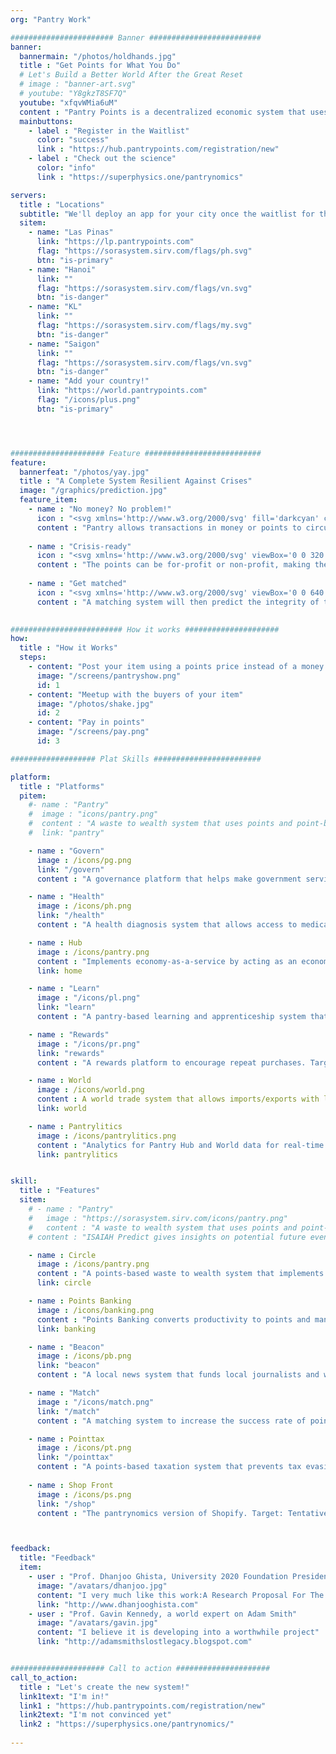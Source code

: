 ```yaml
---
org: "Pantry Work"

####################### Banner #########################
banner:
  bannermain: "/photos/holdhands.jpg"
  title : "Get Points for What You Do"
  # Let's Build a Better World After the Great Reset
  # image : "banner-art.svg"
  # youtube: "Y8gkzT8SF7Q"
  youtube: "xfqvWMia6uM"
  content : "Pantry Points is a decentralized economic system that uses bilateral points through meetups in order to mitigate inflation and unemployment"
  mainbuttons:
    - label : "Register in the Waitlist"
      color: "success"
      link : "https://hub.pantrypoints.com/registration/new"
    - label : "Check out the science"
      color: "info"
      link : "https://superphysics.one/pantrynomics"

servers:
  title : "Locations"
  subtitle: "We'll deploy an app for your city once the waitlist for that city gets filled. The green ones below are active, the red ones are filling up and might turn green soon"
  sitem: 
    - name: "Las Pinas"
      link: "https://lp.pantrypoints.com"
      flag: "https://sorasystem.sirv.com/flags/ph.svg"
      btn: "is-primary"
    - name: "Hanoi"
      link: ""
      flag: "https://sorasystem.sirv.com/flags/vn.svg"
      btn: "is-danger"
    - name: "KL"
      link: ""
      flag: "https://sorasystem.sirv.com/flags/my.svg"
      btn: "is-danger"      
    - name: "Saigon"
      link: ""
      flag: "https://sorasystem.sirv.com/flags/vn.svg"
      btn: "is-danger"
    - name: "Add your country!"
      link: "https://world.pantrypoints.com"
      flag: "/icons/plus.png"
      btn: "is-primary"




##################### Feature ##########################
feature:
  bannerfeat: "/photos/yay.jpg"
  title : "A Complete System Resilient Against Crises"
  image: "/graphics/prediction.jpg"
  feature_item:
    - name : "No money? No problem!"
      icon : "<svg xmlns='http://www.w3.org/2000/svg' fill='darkcyan' class='icon is-large' viewBox='0 0 640 512'><!-- Font Awesome Free 5.15.1 by @fontawesome - https://fontawesome.com License - https://fontawesome.com/license/free (Icons: CC BY 4.0, Fonts: SIL OFL 1.1, Code: MIT License) --><path d='M621.16 54.46C582.37 38.19 543.55 32 504.75 32c-123.17-.01-246.33 62.34-369.5 62.34-30.89 0-61.76-3.92-92.65-13.72-3.47-1.1-6.95-1.62-10.35-1.62C15.04 79 0 92.32 0 110.81v317.26c0 12.63 7.23 24.6 18.84 29.46C57.63 473.81 96.45 480 135.25 480c123.17 0 246.34-62.35 369.51-62.35 30.89 0 61.76 3.92 92.65 13.72 3.47 1.1 6.95 1.62 10.35 1.62 17.21 0 32.25-13.32 32.25-31.81V83.93c-.01-12.64-7.24-24.6-18.85-29.47zM48 132.22c20.12 5.04 41.12 7.57 62.72 8.93C104.84 170.54 79 192.69 48 192.69v-60.47zm0 285v-47.78c34.37 0 62.18 27.27 63.71 61.4-22.53-1.81-43.59-6.31-63.71-13.62zM320 352c-44.19 0-80-42.99-80-96 0-53.02 35.82-96 80-96s80 42.98 80 96c0 53.03-35.83 96-80 96zm272 27.78c-17.52-4.39-35.71-6.85-54.32-8.44 5.87-26.08 27.5-45.88 54.32-49.28v57.72zm0-236.11c-30.89-3.91-54.86-29.7-55.81-61.55 19.54 2.17 38.09 6.23 55.81 12.66v48.89z'/></svg>"
      content : "Pantry allows transactions in money or points to circulate value whatever the economic situation."
      
    - name : "Crisis-ready"
      icon : "<svg xmlns='http://www.w3.org/2000/svg' viewBox='0 0 320 512' fill='darkcyan' class='icon is-large'><!-- Font Awesome Free 5.15.1 by @fontawesome - https://fontawesome.com License - https://fontawesome.com/license/free (Icons: CC BY 4.0, Fonts: SIL OFL 1.1, Code: MIT License) --><path d='M296 160H180.6l42.6-129.8C227.2 15 215.7 0 200 0H56C44 0 33.8 8.9 32.2 20.8l-32 240C-1.7 275.2 9.5 288 24 288h118.7L96.6 482.5c-3.6 15.2 8 29.5 23.3 29.5 8.4 0 16.4-4.4 20.8-12l176-304c9.3-15.9-2.2-36-20.7-36z'/></svg>"
      content : "The points can be for-profit or non-profit, making them useful even during crises. The system can even work without electricity"
      
    - name : "Get matched"
      icon : "<svg xmlns='http://www.w3.org/2000/svg' viewBox='0 0 640 512' fill='darkcyan' class='icon is-large'><!-- Font Awesome Free 5.15.1 by @fontawesome - https://fontawesome.com License - https://fontawesome.com/license/free (Icons: CC BY 4.0, Fonts: SIL OFL 1.1, Code: MIT License) --><path d='M434.7 64h-85.9c-8 0-15.7 3-21.6 8.4l-98.3 90c-.1.1-.2.3-.3.4-16.6 15.6-16.3 40.5-2.1 56 12.7 13.9 39.4 17.6 56.1 2.7.1-.1.3-.1.4-.2l79.9-73.2c6.5-5.9 16.7-5.5 22.6 1 6 6.5 5.5 16.6-1 22.6l-26.1 23.9L504 313.8c2.9 2.4 5.5 5 7.9 7.7V128l-54.6-54.6c-5.9-6-14.1-9.4-22.6-9.4zM544 128.2v223.9c0 17.7 14.3 32 32 32h64V128.2h-96zm48 223.9c-8.8 0-16-7.2-16-16s7.2-16 16-16 16 7.2 16 16-7.2 16-16 16zM0 384h64c17.7 0 32-14.3 32-32V128.2H0V384zm48-63.9c8.8 0 16 7.2 16 16s-7.2 16-16 16-16-7.2-16-16c0-8.9 7.2-16 16-16zm435.9 18.6L334.6 217.5l-30 27.5c-29.7 27.1-75.2 24.5-101.7-4.4-26.9-29.4-24.8-74.9 4.4-101.7L289.1 64h-83.8c-8.5 0-16.6 3.4-22.6 9.4L128 128v223.9h18.3l90.5 81.9c27.4 22.3 67.7 18.1 90-9.3l.2-.2 17.9 15.5c15.9 13 39.4 10.5 52.3-5.4l31.4-38.6 5.4 4.4c13.7 11.1 33.9 9.1 45-4.7l9.5-11.7c11.2-13.8 9.1-33.9-4.6-45.1z'/></svg>"
      content : "A matching system will then predict the integrity of the points to ensure that the points-system stays sound"
    

######################### How it works #####################
how:
  title : "How it Works"
  steps:
    - content: "Post your item using a points price instead of a money price"
      image: "/screens/pantryshow.png"
      id: 1
    - content: "Meetup with the buyers of your item"
      image: "/photos/shake.jpg"
      id: 2    
    - content: "Pay in points"
      image: "/screens/pay.png"
      id: 3

################### Plat Skills ########################

platform:
  title : "Platforms"
  pitem:
    #- name : "Pantry"
    #  image : "icons/pantry.png"
    #  content : "A waste to wealth system that uses points and point-banks instead of currency, to de-commercialize an economy and bank the unbanked"
    #  link: "pantry"

    - name : "Govern"
      image : /icons/pg.png
      link: "/govern"      
      content : "A governance platform that helps make government services more efficient. Target: Tentative"

    - name : "Health"
      image : /icons/ph.png
      link: "/health"      
      content : "A health diagnosis system that allows access to medical services and treatments for people without money. Target: Tentative"

    - name : Hub
      image : /icons/pantry.png
      content : "Implements economy-as-a-service by acting as an economic hub in each community that allows transactions in money or points"
      link: home

    - name : "Learn"
      image : "/icons/pl.png"
      link: "learn"      
      content : "A pantry-based learning and apprenticeship system that can be used even during pandemics or crises. Target: Tentative"

    - name : "Rewards"
      image : "/icons/pr.png"
      link: "rewards"      
      content : "A rewards platform to encourage repeat purchases. Target: 2023"

    - name : World
      image : /icons/world.png
      content : A world trade system that allows imports/exports with local currency or points
      link: world

    - name : Pantrylitics
      image : /icons/pantrylitics.png
      content : "Analytics for Pantry Hub and World data for real-time policymaking, inspired by the Bloomberg terminal"
      link: pantrylitics


skill:
  title : "Features"
  sitem:
    # - name : "Pantry"
    #   image : "https://sorasystem.sirv.com/icons/pantry.png"
    #   content : "A waste to wealth system that uses points and point-banks instead of currency, to de-commercialize an economy and bank the unbanked"      
    # content : "ISAIAH Predict gives insights on potential future events based on historical data"

    - name : Circle
      image : /icons/pantry.png
      content : "A points-based waste to wealth system that implements the circular economy"
      link: circle

    - name : Points Banking
      image : /icons/banking.png
      content : "Points Banking converts productivity to points and manifests as Basic Universal Revenue, served by real pantries"
      link: banking

    - name : "Beacon"
      image : /icons/pb.png
      link: "beacon"
      content : "A local news system that funds local journalists and writers so they don't have to sell their integrity. Target: 2022"

    - name : "Match"
      image : "/icons/match.png"
      link: "/match"  
      content : "A matching system to increase the success rate of points-based social contracts. Target: Deployed"

    - name : Pointtax
      image : /icons/pt.png
      link: "/pointtax"
      content : "A points-based taxation system that prevents tax evasion and increases tax revenue by spreading it to more people. Target: Tentative"
      
    - name : Shop Front
      image : /icons/ps.png
      link: "/shop"      
      content : "The pantrynomics version of Shopify. Target: Tentative"



feedback:
  title: "Feedback"
  item:
    - user : "Prof. Dhanjoo Ghista, University 2020 Foundation President"
      image: "/avatars/dhanjoo.jpg"
      content: "I very much like this work:A Research Proposal For The Formalization Of The Science Of Pantrynomics And The Establishment Of A Point-Based Economic System"
      link: "http://www.dhanjooghista.com"
    - user : "Prof. Gavin Kennedy, a world expert on Adam Smith"
      image: "/avatars/gavin.jpg"
      content: "I believe it is developing into a worthwhile project" 
      link: "http://adamsmithslostlegacy.blogspot.com"


##################### Call to action #####################
call_to_action:
  title : "Let's create the new system!"
  link1text: "I'm in!"
  link1 : "https://hub.pantrypoints.com/registration/new"
  link2text: "I'm not convinced yet"
  link2 : "https://superphysics.one/pantrynomics/"
  
---
```

